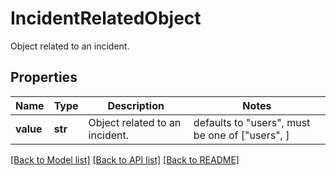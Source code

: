 # IncidentRelatedObject

Object related to an incident.
## Properties
Name | Type | Description | Notes
------------ | ------------- | ------------- | -------------
**value** | **str** | Object related to an incident. | defaults to "users",  must be one of ["users", ]

[[Back to Model list]](README.md#documentation-for-models) [[Back to API list]](README.md#documentation-for-api-endpoints) [[Back to README]](README.md)



